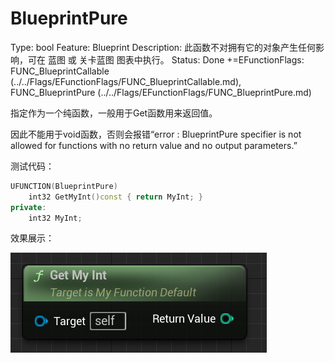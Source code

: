# BlueprintPure

Type: bool
Feature: Blueprint
Description: 此函数不对拥有它的对象产生任何影响，可在 蓝图 或 关卡蓝图 图表中执行。
Status: Done
+=EFunctionFlags: FUNC_BlueprintCallable (../../Flags/EFunctionFlags/FUNC_BlueprintCallable.md), FUNC_BlueprintPure (../../Flags/EFunctionFlags/FUNC_BlueprintPure.md)

指定作为一个纯函数，一般用于Get函数用来返回值。

因此不能用于void函数，否则会报错“error : BlueprintPure specifier is not allowed for functions with no return value and no output parameters.”

测试代码：

```cpp
UFUNCTION(BlueprintPure)
	int32 GetMyInt()const { return MyInt; }
private:
	int32 MyInt;
```

效果展示：

![Untitled](BlueprintPure/Untitled.png)